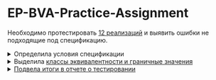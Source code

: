 # EP-BVA-Practice-Assignment

Необходимо протестировать <a href="https://qa-ep-bva-practice-assignment.vercel.app/">12 реализаций</a> и выявить ошибки не подходящие под спецификацию.

<details>
<summary>Определила условия спецификации</summary>

  
>1. Любое целое число ≥ -10,000 и ≤ 10,000 принимается программой;
>2. Все отрицательные целые числа должны храниться в базе данных с другими отрицательными целыми числами;
>3. Все положительные целые числа должны храниться в базе данных с другими положительными целыми числами; 
>4. Ноль не должен сохраняться
>5. Implementation 1 - обрабатывает данные корректно. 
***
</details>

<details>
<summary>Выделила <a href="https://docs.google.com/spreadsheets/d/1q2XKwjKw_ptkNMkpzdOvCFJ1Y8cD1o8FWeCRN_ZlBfE/edit?usp=sharing">классы эквивалентности и граничные значения</summary>


>1. Целое число (5000)
>2. Нецелое число (5,1)
>3. КЭ: от -10000 до 10000 принимаются, а остальные значения не принимаются программой
>4. По принципу хранения: отрицательных чисел с отрицательными, положительных с положительными и ноль отдельно.
>5. Итого получим диапазоны: от -∞ до -10000, от -10000 до 0, 0, от 0 до 10000, от 10000 до +∞ 
>6. ГЗ:-10001,-10000,-9999,-1,0,1,9999,10000,10001
>7. пустое поле
>8. пробел
>9. текст (абвгд)
>10. цифра прописана текстом (five)
>11. символы (!@№%&)
***
</details>

<details>
<summary>Подвела итоги в отчете о тестировании</summary>

>При тестировании всех 12 реализаций, были найдены баги:
>1. Принимает «пробел»
>2. Не выполнено условие проверки ≤ и ≥ (подходят значения строго < и >), принимает «пробел»
>3. Не правильно расставлены знаки ≤ и ≥ (выполняются наооборот), отклоняет «пробел» с неправильным сообщением
>4. Не правильные знаки (строго < и >) и выполняются наоборот, отклоняет «пробел» с неправильным сообщением
>5. Не принимает значения внутри диапазона от -9999 до 9999 (включительно) и отклоняет «пробел» с неправильным сообщением
>6. Принимает значения выходящие за границы -10001 и 10001 и «пробел»
>7. Не выполнено условие проверки ≤ и ≥ (подходят значения строго < и >), принимает «пробел» [схоже с реализацией №2]
>8. Не принимает верхнюю и нижнюю границы (-10000 и 10000), принимает значения выходящие за границы -10001 и 10001 и «пробел»
>9. Значения записываются в базу неправильно: сохраняет позитивные значения в негативную таблицу и наоборот; принимает «пробел»
>10. Не сохраняет значения -1 и 1 и принимает «пробел»
>11. Принимает и сохраняет 0 и «пробел» как позитивное число
>12. Принимает и сохраняет пустое поле, нецелое число, буквы и спецсимволы как позитивные числа, а также принимает, но не сохраняет «пробел»
***
</details>
